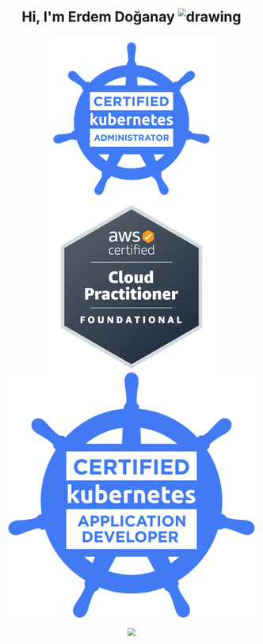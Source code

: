 <p align="center"> <h1 align="center"> Hi, I'm Erdem Doğanay <img src="https://c.tenor.com/Wx9IEmZZXSoAAAAi/hi.gif" alt="drawing" width="25"/></h1> 
</p>

<p align="center">
  <a href="https://www.credly.com/badges/aa1c714d-d7b5-4490-999c-f56978d327f2/public_url" target="_blank">
    <img with=200 align="center" src="https://github.com/erdemdoganayy/erdemdoganayy/blob/main/cka_from_cncfsite__281_29.png" alt="" />
  </a>
  <a href="https://www.credly.com/badges/c47d24d3-fd13-4c65-bd5d-ba4c7de735fa/public_url" target="_blank">
    <img with=200 align="center" src="https://github.com/erdemdoganayy/erdemdoganayy/blob/main/pc.png" alt="" />
  </a>
  <a href="https://www.credly.com/badges/15ecea07-0809-40f2-b01f-74797450bae1/public_url" target="_blank">
    <img with=200 align="center" src="https://github.com/erdemdoganayy/erdemdoganayy/blob/main/ckad_from_cncfsite.png" alt="" />
  </a>

</p>
<p align="center">
<a href="https://www.linkedin.com/in/erdem-d-078445122/" target="_blank">
    <img align="center" src="https://img.shields.io/badge/LinkedIn-0077B5?style=for-the-badge&logo=linkedin&logoColor=white"  />
</a>
